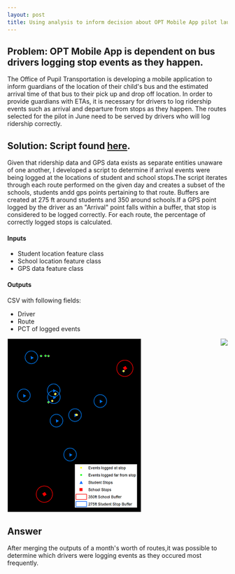 ```yaml
---
layout: post
title: Using analysis to inform decision about OPT Mobile App pilot launch. 
---
```


## Problem: OPT Mobile App is dependent on bus drivers logging stop events as they happen.

The Office of Pupil Transportation is developing a mobile application to inform guardians of the location of their child's bus and the estimated arrival time of that bus to their pick up and drop off location. In order to provide guardians with ETAs, it is necessary for drivers to log ridership events such as arrival and departure from stops as they happen. The routes selected for the pilot in June need to be served by drivers who will log ridership correctly.

## Solution: Script found [here](https://github.com/STaverasDev/GPSAnalysis/blob/master/LoggedStops.py).

Given that ridership data and GPS data exists as separate entities unaware of one another, I developed a script to determine if arrival events were being logged at the locations of student and school stops.The script iterates through each route performed on the given day and creates a subset of the schools, students andd gps points pertaining to that route. Buffers are created at 275 ft around students and 350 around schools.If a GPS point logged by the driver as an "Arrival" point falls within a buffer, that stop is considered to be logged correctly. For each route, the percentage of correctly logged stops is calculated.

#### Inputs

- Student location feature class
- School location feature class
- GPS data feature class

#### Outputs

CSV with following fields:
- Driver
- Route
- PCT of logged events

<img align="right" src="http://www.fillmurray.com/100/100">

![Image of Map](/images/FindGoodRoutesSmall.png)


## Answer

After merging the outputs of a month's worth of routes,it was possible to determine which drivers were logging events as they occured most frequently. 


